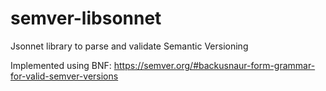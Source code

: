 # semver-libsonnet

Jsonnet library to parse and validate Semantic Versioning

Implemented using BNF: https://semver.org/#backusnaur-form-grammar-for-valid-semver-versions
